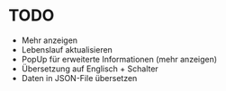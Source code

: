 # TODO

- Mehr anzeigen
- Lebenslauf aktualisieren
- PopUp für erweiterte Informationen (mehr anzeigen)
- Übersetzung auf Englisch + Schalter
- Daten in JSON-File übersetzen

